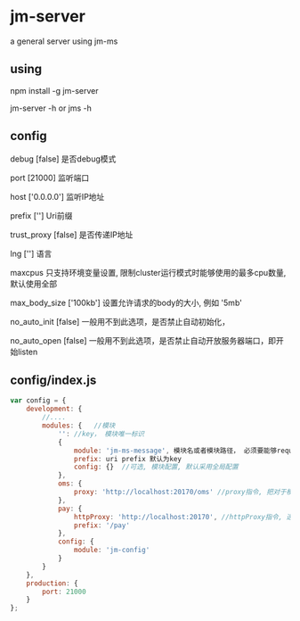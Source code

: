 # jm-server

a general server using jm-ms

## using

npm install -g jm-server

jm-server -h
or
jms -h

## config

debug  [false] 是否debug模式

port   [21000] 监听端口

host   ['0.0.0.0'] 监听IP地址

prefix [''] Uri前缀

trust_proxy [false] 是否传递IP地址

lng [''] 语言

maxcpus 只支持环境变量设置, 限制cluster运行模式时能够使用的最多cpu数量, 默认使用全部

max_body_size ['100kb'] 设置允许请求的body的大小, 例如 '5mb'

no_auto_init [false] 一般用不到此选项，是否禁止自动初始化，

no_auto_open [false] 一般用不到此选项，是否禁止自动开放服务器端口，即开始listen

## config/index.js

```javascript
var config = {
    development: {
        //....
        modules: {   //模块
            '': //key， 模块唯一标识
            {
                module: 'jm-ms-message', 模块名或者模块路径， 必须要能够require到
                prefix: uri prefix 默认为key
                config: {}  //可选, 模块配置, 默认采用全局配置
            },
            oms: {
                proxy: 'http://localhost:20170/oms' //proxy指令, 把对于模块的请求转发到指定URI
            },
            pay: {
                httpProxy: 'http://localhost:20170', //httpProxy指令, 透传，直接转发
                prefix: '/pay'
            },
            config: {
                module: 'jm-config'
            }
        }
    },
    production: {
        port: 21000
    }
};
```
